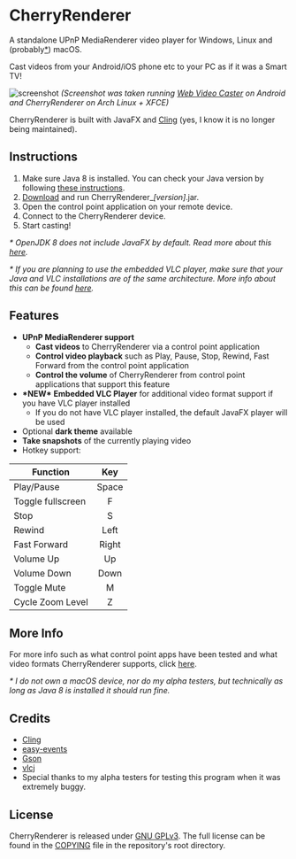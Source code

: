 # CherryRenderer

A standalone UPnP MediaRenderer video player for Windows, Linux and (probably[*](#more-info)) macOS.

Cast videos from your Android/iOS phone etc to your PC as if it was a Smart TV!

![screenshot](https://cdn.discordapp.com/attachments/480408561290182667/582642305413021717/cherryrenderer3.png)
*(Screenshot was taken running [Web Video Caster](http://www.webvideocaster.com) on Android and CherryRenderer on Arch Linux + XFCE)*

CherryRenderer is built with JavaFX and [Cling](https://github.com/4thline/cling) (yes, I know it is no longer being maintained).

## Instructions
 1. Make sure Java 8 is installed. You can check your Java version by following [these instructions](https://www.java.com/en/download/help/version_manual.xml). 
 2. [Download](https://github.com/ChrRubin/CherryRenderer/releases) and run CherryRenderer_*[version]*.jar.
 3. Open the control point application on your remote device.
 4. Connect to the CherryRenderer device.
 5. Start casting!

*&ast; OpenJDK 8 does not include JavaFX by default. Read more about this [here](MOREINFO.md#i-have-openjdk-8-installed-and-i-cant-run-cherryrenderer).*

*&ast; If you are planning to use the embedded VLC player, make sure that your Java and VLC installations are of the same architecture. More info about this can be found [here](MOREINFO.md#i-have-a-vlc-installation-but-cherryrenderer-doesnt-detect-it-as-a-valid-libvlc-directory).*

## Features
 - **UPnP MediaRenderer support**
   - **Cast videos** to CherryRenderer via a control point application
   - **Control video playback** such as Play, Pause, Stop, Rewind, Fast Forward from the control point application
   - **Control the volume** of CherryRenderer from control point applications that support this feature
 - **&ast;NEW&ast;** **Embedded VLC Player** for additional video format support if you have VLC player installed
   - If you do not have VLC player installed, the default JavaFX player will be used
 - Optional **dark theme** available
 - **Take snapshots** of the currently playing video
 - Hotkey support:
 
 | Function          | Key   |
 |----------         |:-----:|
 | Play/Pause        | Space |
 | Toggle fullscreen | F     |
 | Stop              | S     |
 | Rewind            | Left  |
 | Fast Forward      | Right |
 | Volume Up         | Up    |
 | Volume Down       | Down  |
 | Toggle Mute       | M     |
 | Cycle Zoom Level  | Z     |

## More Info
For more info such as what control point apps have been tested and what video formats CherryRenderer supports, click [here](MOREINFO.md).

*&ast; I do not own a macOS device, nor do my alpha testers, but technically as long as Java 8 is installed it should run fine.*

## Credits
 - [Cling](https://github.com/4thline/cling)
 - [easy-events](https://github.com/Fylipp/easy-events)
 - [Gson](https://github.com/google/gson)
 - [vlcj](https://github.com/caprica/vlcj)
 - Special thanks to my alpha testers for testing this program when it was extremely buggy.

## License
CherryRenderer is released under [GNU GPLv3](https://www.gnu.org/licenses/gpl-3.0.en.html). The full license can be found in the [COPYING](COPYING) file in the repository's root directory.